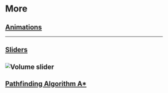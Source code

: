 # More

## [Animations](https://github.com/guille2025/love2D-utils.git)
---
## [Sliders](https://love2d.org/forums/viewtopic.php?t=80711)

![Volume slider](https://i.imgur.com/NUG3cbZ.gif)
---
## [Pathfinding Algorithm A*](https://github.com/lattejed/a-star-lua)
